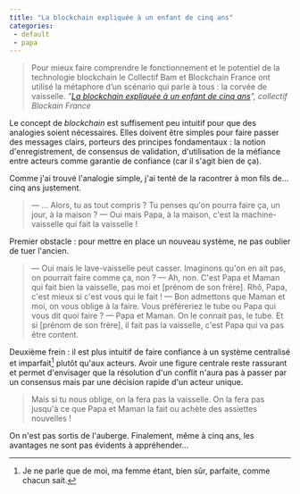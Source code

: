 ```yaml
---
title: "La blockchain expliquée à un enfant de cinq ans"
categories:
 - default
 - papa
---
```


> Pour mieux faire comprendre le fonctionnement et le potentiel de la technologie blockchain le Collectif Bam et Blockchain France ont utilisé la métaphore d’un scénario qui parle à tous : la corvée de vaisselle.
> <cite>"[La blockchain expliquée à un enfant de cinq ans](http://consocollaborative.com/tribune/la-blockchain-expliquee-a-un-enfant-de-5-ans/)", collectif Blockain France</cite>

Le concept de <i lang="en">blockchain</i> est suffisement peu intuitif pour que des analogies soient nécessaires. Elles doivent être simples pour faire passer des messages clairs, porteurs des principes fondamentaux : la notion d'enregistrement, de consensus de validation, d'utilisation de la méfiance entre acteurs comme garantie de confiance (car il s'agit bien de ça).

Comme j'ai trouvé l'analogie simple, j'ai tenté de la racontrer à mon fils de… cinq ans justement.

> — … Alors, tu as tout compris ? Tu penses qu'on pourra faire ça, un jour, à la maison ?
> — Oui mais Papa, à la maison, c'est la machine-vaisselle qui fait la vaisselle !

Premier obstacle : pour mettre en place un nouveau système, ne pas oublier de tuer l'ancien.

> — Oui mais le lave-vaisselle peut casser. Imaginons qu'on en ait pas, on pourrait faire comme ça, non ?
> — Ah, non. C'est Papa et Maman qui fait bien la vaisselle, pas moi et [prénom de son frère]. Rhô, Papa, c'est mieux si c'est vous qui le fait !
> — Bon admettons que Maman et moi, on vous oblige à la faire. Vous préféreriez le tube ou Papa qui vous dit quoi faire ?
> — Papa et Maman. On le connait pas, le tube. Et si [prénom de son frère], il fait pas la vaisselle, c'est Papa qui va pas être content.

Deuxième frein : il est plus intuitif de faire confiance à un système centralisé et imparfait[^parfait] plutôt qu'aux acteurs. Avoir une figure centrale reste rassurant et permet d'envisager que la résolution d'un conflit n'aura pas à passer par un consensus mais par une décision rapide d'un acteur unique.

> Mais si tu nous oblige, on la fera pas la vaisselle. On la fera pas jusqu'à ce que Papa et Maman la fait ou achète des assiettes nouvelles !

On n'est pas sortis de l'auberge. Finalement, même à cinq ans, les avantages ne sont pas évidents à appréhender…

[^parfait]: Je ne parle que de moi, ma femme étant, bien sûr, parfaite, comme chacun sait.
